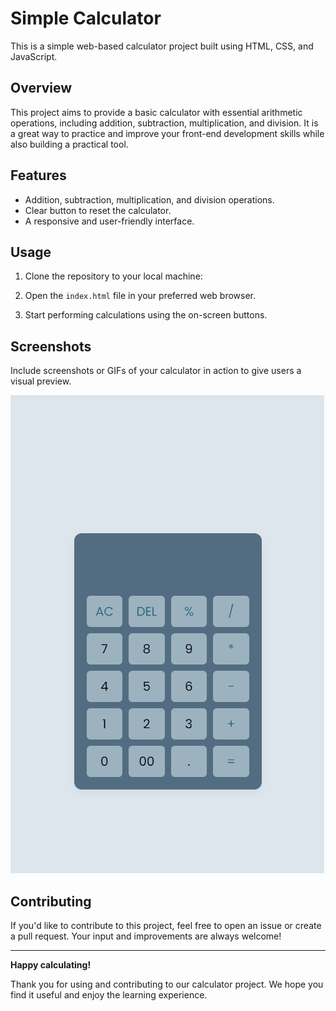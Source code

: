 # Simple Calculator

This is a simple web-based calculator project built using HTML, CSS, and JavaScript.

## Overview

This project aims to provide a basic calculator with essential arithmetic operations, including addition, subtraction, multiplication, and division. It is a great way to practice and improve your front-end development skills while also building a practical tool.

## Features

- Addition, subtraction, multiplication, and division operations.
- Clear button to reset the calculator.
- A responsive and user-friendly interface.

## Usage

1. Clone the repository to your local machine:

2. Open the `index.html` file in your preferred web browser.

3. Start performing calculations using the on-screen buttons.

## Screenshots

Include screenshots or GIFs of your calculator in action to give users a visual preview.

![Calculator Screenshot](example.gif)


## Contributing

If you'd like to contribute to this project, feel free to open an issue or create a pull request. Your input and improvements are always welcome!


---

**Happy calculating!**

Thank you for using and contributing to our calculator project. We hope you find it useful and enjoy the learning experience.
